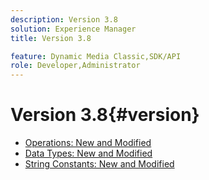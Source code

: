 ```yaml
---
description: Version 3.8
solution: Experience Manager
title: Version 3.8

feature: Dynamic Media Classic,SDK/API
role: Developer,Administrator
---
```


# Version 3.8{#version}

* [Operations: New and Modified](r-3-8-operations.md)
* [Data Types: New and Modified](r-3-8-types.md)
* [String Constants: New and Modified](r-3-8-string-constants.md)
